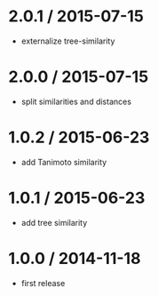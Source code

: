2.0.1 / 2015-07-15
==================

* externalize tree-similarity

2.0.0 / 2015-07-15
==================

* split similarities and distances

1.0.2 / 2015-06-23
==================

* add Tanimoto similarity


1.0.1 / 2015-06-23
==================

* add tree similarity


1.0.0 / 2014-11-18
==================

* first release
